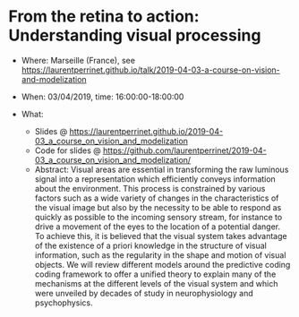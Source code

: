 # From the retina to action: Understanding visual processing

* Where: Marseille (France), see https://laurentperrinet.github.io/talk/2019-04-03-a-course-on-vision-and-modelization
* When: 03/04/2019, time: 16:00:00-18:00:00

* What:
  * Slides @ https://laurentperrinet.github.io/2019-04-03_a_course_on_vision_and_modelization
  * Code for slides @ https://github.com/laurentperrinet/2019-04-03_a_course_on_vision_and_modelization/
  * Abstract: Visual areas are essential in transforming the raw luminous signal into a representation which efficiently conveys information about the environment. This process is constrained by various factors such as a wide variety of changes in the characteristics of the visual image but also by the necessity to be able to respond as quickly as possible to the incoming sensory stream, for instance to drive a movement of the eyes to the location of a potential danger. To achieve this, it is believed that the visual system takes advantage of the existence of a priori knowledge in the structure of visual information, such as the regularity in the shape and motion of visual objects. We will review different models around the predictive coding coding framework to offer a unified theory to explain many of the mechanisms at the different levels of the visual system and which were unveiled by decades of study in neurophysiology and psychophysics.


